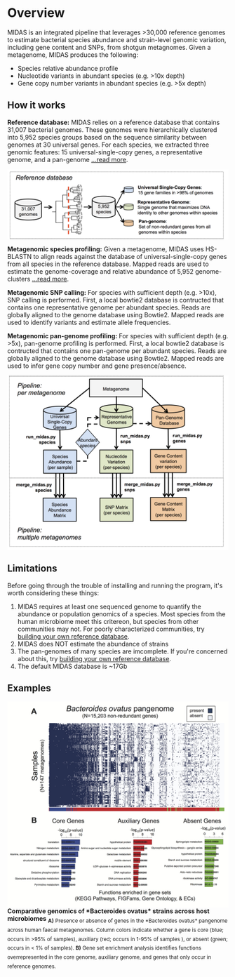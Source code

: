 # Overview

MIDAS is an integrated pipeline that leverages >30,000 reference genomes to estimate bacterial species abundance and strain-level genomic variation, including gene content and SNPs, from shotgun metagnomes. Given a metagenome, MIDAS produces the following:

* Species relative abundance profile
* Nucleotide variants in abundant species (e.g. >10x depth)
* Gene copy number variants in abundant species (e.g. >5x depth)

## How it works
  
<b>Reference database:</b> MIDAS relies on a reference database that contains 31,007 bacterial genomes. These genomes were hierarchically clustered into 5,952 species groups based on the sequence similarity between genomes at 30 universal genes. For each species, we extracted three genomic features: 15 universal-single-copy genes, a representative genome, and a pan-genome [...read more](ref_db.md).

<img src="../images/database.jpg" width="700" align="middle"/>  

<b>Metagenomic species profiling:</b> Given a metagenome, MIDAS uses HS-BLASTN to align reads against the database of universal-single-copy genes from all species in the reference database. Mapped reads are used to estimate the genome-coverage and relative abundance of 5,952 genome-clusters [...read more](species.md).

<b>Metagenomic SNP calling:</b> For species with sufficient depth (e.g. >10x), SNP calling is performed. First, a local bowtie2 database is contructed that contains one representative genome per abundant species. Reads are globally aligned to the genome database using Bowtie2. Mapped reads are used to identify variants and estimate allele frequencies.

<b>Metagenomic pan-genome profiling:</b> For species with sufficient depth (e.g. >5x), pan-genome profiling is performed. First, a local bowtie2 database is contructed that contains one pan-genome per abundant species. Reads are globally aligned to the genome database using Bowtie2. Mapped reads are used to infer gene copy number and gene presence/absence.

<img src="../images/pipeline.jpg" width="700" align="middle"/>  

## Limitations
Before going through the trouble of installing and running the program, it's worth considering these things:

1. MIDAS requires at least one sequenced genome to quantify the abundance or population genomics of a species. Most species from the human microbiome meet this critereon, but species from other communities may not. For poorly characterized communities, try [building your own reference database](build_db.md).
2. MIDAS does NOT estimate the abundance of strains
3. The pan-genomes of many species are imcomplete. If you're concerned about this, try [building your own reference database](build_db.md).
4. The default MIDAS database is ~17Gb

## Examples
<img src="../images/enrichment.jpg" width="600" align="middle"/>  
<b>Comparative genomics of *Bacteroides ovatus* strains across host microbiomes</b> 
<sub> <b>A)</b> Presence or absence of genes in the *Bacteroides ovatus* pangenome across human faecal metagenomes. Column colors indicate whether a gene is core (blue; occurs in >95% of samples), auxiliary (red; occurs in 1-95% of samples ), or absent (green; occurs in < 1% of samples). <b>B)</b> Gene set enrichment analysis identifies functions overrepresented in the core genome, auxiliary genome, and genes that only occur in reference genomes.</sub>
